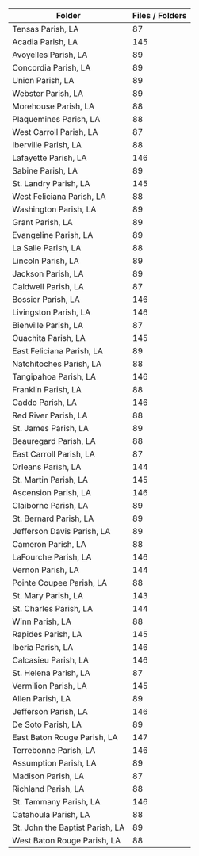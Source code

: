 | Folder                          |   Files / Folders |
|---------------------------------|-------------------|
| Tensas Parish, LA               |                87 |
| Acadia Parish, LA               |               145 |
| Avoyelles Parish, LA            |                89 |
| Concordia Parish, LA            |                89 |
| Union Parish, LA                |                89 |
| Webster Parish, LA              |                89 |
| Morehouse Parish, LA            |                88 |
| Plaquemines Parish, LA          |                88 |
| West Carroll Parish, LA         |                87 |
| Iberville Parish, LA            |                88 |
| Lafayette Parish, LA            |               146 |
| Sabine Parish, LA               |                89 |
| St. Landry Parish, LA           |               145 |
| West Feliciana Parish, LA       |                88 |
| Washington Parish, LA           |                89 |
| Grant Parish, LA                |                89 |
| Evangeline Parish, LA           |                89 |
| La Salle Parish, LA             |                88 |
| Lincoln Parish, LA              |                89 |
| Jackson Parish, LA              |                89 |
| Caldwell Parish, LA             |                87 |
| Bossier Parish, LA              |               146 |
| Livingston Parish, LA           |               146 |
| Bienville Parish, LA            |                87 |
| Ouachita Parish, LA             |               145 |
| East Feliciana Parish, LA       |                89 |
| Natchitoches Parish, LA         |                88 |
| Tangipahoa Parish, LA           |               146 |
| Franklin Parish, LA             |                88 |
| Caddo Parish, LA                |               146 |
| Red River Parish, LA            |                88 |
| St. James Parish, LA            |                89 |
| Beauregard Parish, LA           |                88 |
| East Carroll Parish, LA         |                87 |
| Orleans Parish, LA              |               144 |
| St. Martin Parish, LA           |               145 |
| Ascension Parish, LA            |               146 |
| Claiborne Parish, LA            |                89 |
| St. Bernard Parish, LA          |                89 |
| Jefferson Davis Parish, LA      |                89 |
| Cameron Parish, LA              |                88 |
| LaFourche Parish, LA            |               146 |
| Vernon Parish, LA               |               144 |
| Pointe Coupee Parish, LA        |                88 |
| St. Mary Parish, LA             |               143 |
| St. Charles Parish, LA          |               144 |
| Winn Parish, LA                 |                88 |
| Rapides Parish, LA              |               145 |
| Iberia Parish, LA               |               146 |
| Calcasieu Parish, LA            |               146 |
| St. Helena Parish, LA           |                87 |
| Vermilion Parish, LA            |               145 |
| Allen Parish, LA                |                89 |
| Jefferson Parish, LA            |               146 |
| De Soto Parish, LA              |                89 |
| East Baton Rouge Parish, LA     |               147 |
| Terrebonne Parish, LA           |               146 |
| Assumption Parish, LA           |                89 |
| Madison Parish, LA              |                87 |
| Richland Parish, LA             |                88 |
| St. Tammany Parish, LA          |               146 |
| Catahoula Parish, LA            |                88 |
| St. John the Baptist Parish, LA |                89 |
| West Baton Rouge Parish, LA     |                88 |